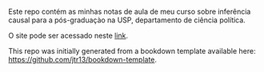Este repo contém as minhas notas de aula de meu curso sobre inferência causal para a pós-graduaçào na USP, departamento de ciência política.

O site pode ser acessado neste [link](https://mgaldino.github.io/Causalidade/).

This repo was initially generated from a bookdown template available here: https://github.com/jtr13/bookdown-template.